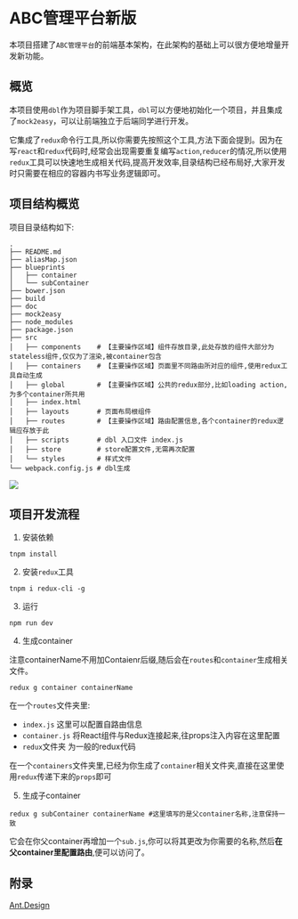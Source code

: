 # ABC管理平台新版

本项目搭建了`ABC管理平台`的前端基本架构，在此架构的基础上可以很方便地增量开发新功能。

## 概览
本项目使用`dbl`作为项目脚手架工具，`dbl`可以方便地初始化一个项目，并且集成了`mock2easy`，可以让前端独立于后端同学进行开发。

它集成了`redux`命令行工具,所以你需要先按照这个工具,方法下面会提到。因为在写`react`和`redux`代码时,经常会出现需要重复编写`action`,`reducer`的情况,所以使用`redux`工具可以快速地生成相关代码,提高开发效率,目录结构已经布局好,大家开发时只需要在相应的容器内书写业务逻辑即可。

## 项目结构概览
项目目录结构如下:
```
.
├── README.md
├── aliasMap.json
├── blueprints
│   ├── container
│   └── subContainer
├── bower.json
├── build
├── doc
├── mock2easy
├── node_modules
├── package.json
├── src
│   ├── components    # 【主要操作区域】组件存放目录,此处存放的组件大部分为stateless组件,仅仅为了渲染,被container包含
│   ├── containers    # 【主要操作区域】页面里不同路由所对应的组件,使用redux工具自动生成
│   ├── global        # 【主要操作区域】公共的redux部分,比如loading action,为多个container所共用
│   ├── index.html    
│   ├── layouts       # 页面布局根组件
│   ├── routes        # 【主要操作区域】路由配置信息,各个container的redux逻辑应存放于此
│   ├── scripts       # dbl 入口文件 index.js
│   ├── store         # store配置文件,无需再次配置
│   └── styles        # 样式文件
└── webpack.config.js # dbl生成
```
![](https://img.alicdn.com/tps/TB1NwDXLpXXXXXDXVXXXXXXXXXX-3795-3541.jpg)
## 项目开发流程
1. 安装依赖

```
tnpm install 
```

2. 安装`redux`工具

```
tnpm i redux-cli -g
```

3. 运行

```
npm run dev
```

4. 生成container

注意containerName不用加Contaienr后缀,随后会在`routes`和`container`生成相关文件。

```
redux g container containerName
```

在一个`routes`文件夹里:
- `index.js` 这里可以配置自路由信息
- `container.js` 将React组件与Redux连接起来,往props注入内容在这里配置
- `redux`文件夹 为一般的redux代码

在一个`containers`文件夹里,已经为你生成了`container`相关文件夹,直接在这里使用`redux`传递下来的`props`即可

5. 生成子container

```
redux g subContainer containerName #这里填写的是父container名称,注意保持一致
```

它会在你父container再增加一个`sub.js`,你可以将其更改为你需要的名称,然后**在父container里配置路由**,便可以访问了。

## 附录
[Ant.Design](http://ant.design/)

